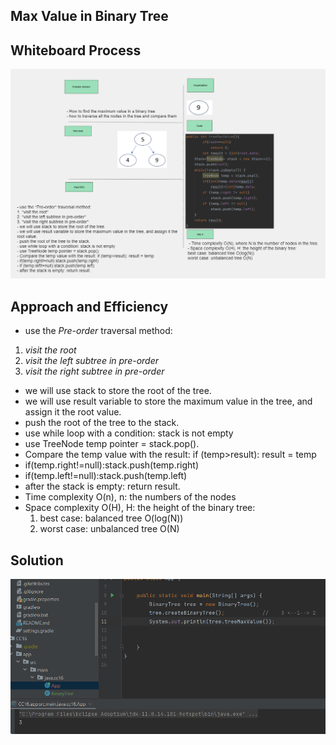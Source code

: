 ## Max Value in Binary Tree

## Whiteboard Process
![Whiteboard](../assets/CC16-Whiteboard.png)

## Approach and Efficiency
- use the *Pre-order* traversal method:
1. *visit the root*
2. *visit the left subtree in pre-order*
3. *visit the right subtree in pre-order*
- we will use stack to store the root of the tree.
- we will use result variable to store the maximum value in the tree, and assign it the root value.
- push the root of the tree to the stack.
- use while loop with a condition: stack is not empty
- use TreeNode temp pointer = stack.pop().
- Compare the temp value with the result: if (temp>result): result = temp
- if(temp.right!=null):stack.push(temp.right)
- if(temp.left!=null):stack.push(temp.left)
- after the stack is empty: return result.
- Time complexity O(n), n: the numbers of the nodes
- Space complexity O(H), H: the height of the binary tree:
    1. best case: balanced tree O(log(N))
    2. worst case: unbalanced tree O(N)

## Solution
![Solution](../assets/CC16-solution.png)